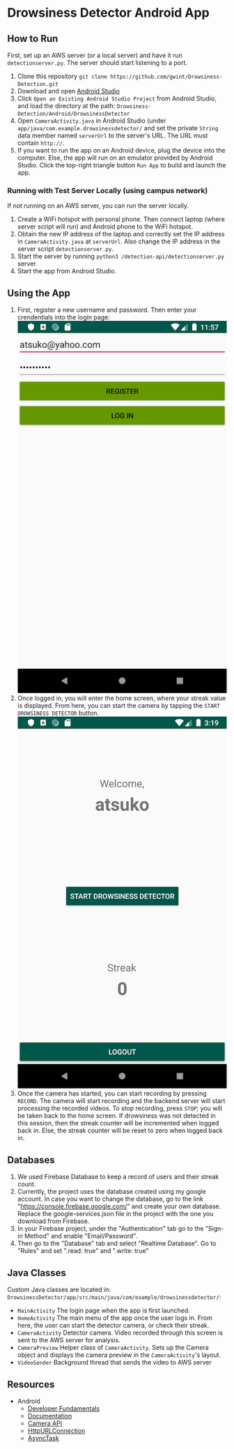 # Drowsiness Detector Android App

## How to Run
First, set up an AWS server (or a local server) and have it run `detectionserver.py`. The server should start listening to a port.
1. Clone this repository `git clone https://github.com/gwint/Drowsiness-Detection.git`
2. Download and open [Android Studio](https://developer.android.com/studio/install)
3. Click `Open an Existing Android Studio Project` from Android Studio, and load the directory at the path: `Drowsiness-Detection/Android/DrowsinessDetector`
4. Open `CameraActivity.java` in Android Studio (under `app/java/com.example.drowsinessdetector/` and set the private `String` data member named `serverUrl` to the server's URL. The URL must contain `http://`.
5. If you want to run the app on an Android device, plug the device into the computer. Else, the app will run on an emulator provided by Android Studio. Click the top-right triangle button `Run App` to build and launch the app.

### Running with Test Server Locally (using campus network)
If not running on an AWS server, you can run the server locally.
1. Create a WiFi hotspot with personal phone. Then connect laptop (where server script will run) and Android phone to the WiFi hotspot.
2. Obtain the new IP address of the laptop and correctly set the IP address in `CameraActivity.java` at `serverUrl`. Also change the IP address in the server script `detectionserver.py`.
3. Start the server by running `python3 /detection-api/detectionserver.py` server.
4. Start the app from Android Studio.

## Using the App
1. First, register a new username and password. Then enter your crendentials into the login page:
![](screenshots/main-activity.png)
2. Once logged in, you will enter the home screen, where your streak value is displayed. From here, you can start the camera by tapping the `START DROWSINESS DETECTOR` button.
![](screenshots/home-activity.png)
3. Once the camera has started, you can start recording by pressing `RECORD`. The camera will start recording and the backend server will start processing the recorded videos. To stop recording, press `STOP`; you will be taken back to the home screen. If drowsiness was not detected in this session, then the streak counter will be incremented when logged back in. Else, the streak counter will be reset to zero when logged back in.

## Databases
1. We used Firebase Database to keep a record of users and their streak count.
2. Currently, the project uses the database created using my google account. In case you want to change the database, go to the link "https://console.firebase.google.com/" and create your own database. Replace the google-services.json file in the project with the one you download from Firebase.
3. In your Firebase project, under the "Authentication" tab go to the "Sign-in Method" and enable "Email/Password".
4. Then go to the "Database" tab and select "Realtime Database". Go to "Rules" and set ".read: true" and ".write: true"

## Java Classes
Custom Java classes are located in: `DrowsinessDetector/app/src/main/java/com/example/drowsinessdetector/`:
* `MainActivity` The login page when the app is first launched.
* `HomeActivity` The main menu of the app once the user logs in. From here, the user can start the detector camera, or check their streak.
* `CameraActivity` Detector camera. Video recorded through this screen is sent to the AWS server for analysis.
* `CameraPreview` Helper class of `CameraActivity`. Sets up the Camera object and displays the camera preview in the `CameraActivity`'s layout.
* `VideoSender` Background thread that sends the video to AWS server

## Resources
* Android
    * [Developer Fundamentals](https://codelabs.developers.google.com/android-training/)
    * [Documentation](https://developer.android.com/docs/)
    * [Camera API](https://developer.android.com/guide/topics/media/camera#custom-camera)
	* [HttpURLConnection](https://developer.android.com/reference/java/net/HttpURLConnection.html)
	* [AsyncTask](https://developer.android.com/reference/android/os/AsyncTask)
